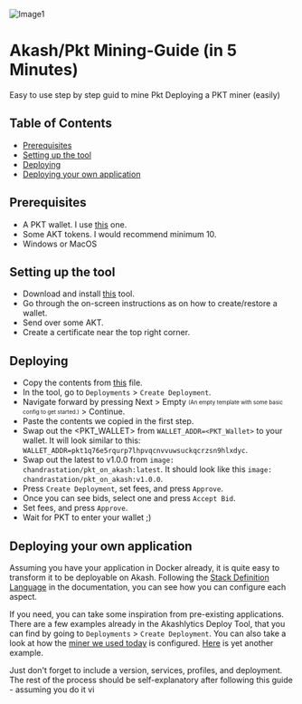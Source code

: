 ![Image1](https://user-images.githubusercontent.com/79159130/131248440-c69334c8-9e90-4724-86cd-200acbe2f1cd.png)

# Akash/Pkt Mining-Guide (in 5 Minutes)
Easy to use step by step guid to mine Pkt
Deploying a PKT miner (easily)

## Table of Contents
 - [Prerequisites](#prerequisites)
 - [Setting up the tool](#setting-up-the-tool)
 - [Deploying](#deploying)
 - [Deploying your own application](#deploying-your-own-application)
## Prerequisites
 - A PKT wallet. I use [this](http://pkt.world/wallet) one.
 - Some AKT tokens. I would recommend minimum 10.
 - Windows or MacOS
 
## Setting up the tool

 - Download and install [this](https://www.akashlytics.com/deploy) tool.
 - Go through the on-screen instructions as on how to create/restore a wallet.
 - Send over some AKT.
 - Create a certificate near the top right corner.

## Deploying

 - Copy the contents from [this](https://github.com/ovrclk/pkt-miner/blob/main/deploy.yaml) file.
 - In the tool, go to `Deployments` > `Create Deployment`.
 - Navigate forward by pressing Next > Empty <sub><sup>(An empty template with some basic config to get started.)</sub></sup> > Continue.
 - Paste the contents we copied in the first step.
 - Swap out the <PKT_WALLET> from `WALLET_ADDR=<PKT_Wallet>` to your wallet. It will look similar to this: `WALLET_ADDR=pkt1q76e5rqurp7lhpvqcnvvuwsuckqcrzsn9hlxdyc`.
 - Swap out the latest to v1.0.0 from `image: chandrastation/pkt_on_akash:latest`. It should look like this `image: chandrastation/pkt_on_akash:v1.0.0`.
 - Press `Create Deployment`, set fees, and press `Approve`.
 - Once you can see bids, select one and press `Accept Bid`.
 - Set fees, and press `Approve`.
 - Wait for PKT to enter your wallet ;)

## Deploying your own application

Assuming you have your application in Docker already, it is quite easy to transform it to be deployable on Akash. Following the [Stack Definition Language](https://docs.akash.network/sdl) in the documentation, you can see how you can configure each aspect.

If you need, you can take some inspiration from pre-existing applications. There are a few examples already in the Akashlytics Deploy Tool, that you can find by going to `Deployments` > `Create Deployment`. You can also take a look at how the [miner we used today](https://github.com/ovrclk/pkt-miner/blob/main/deploy.yaml) is configured. [Here](https://github.com/ovrclk/docs/blob/62714bb13cfde51ce6210dba626d7248847ba8c1/sdl/deployment.yaml) is yet another example.
 
Just don't forget to include a version, services, profiles, and deployment. The rest of the process should be self-explanatory after following this guide - assuming you do it vi
